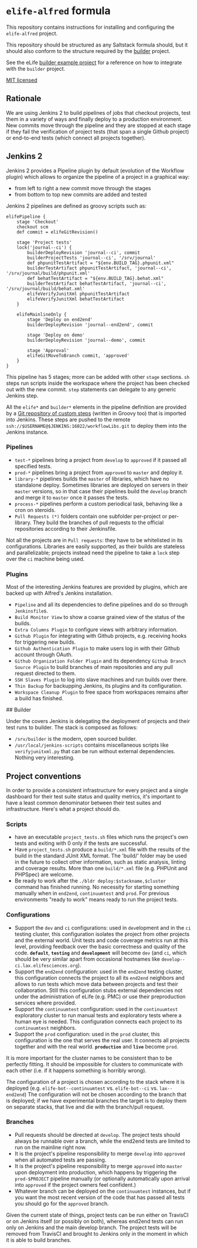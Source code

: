 # `elife-alfred` formula

This repository contains instructions for installing and configuring the `elife-alfred` project.

This repository should be structured as any Saltstack formula should, but it 
should also conform to the structure required by the [builder](https://github.com/elifesciences/builder) 
project.

See the eLife [builder example project](https://github.com/elifesciences/builder-example-project)
for a reference on how to integrate with the `builder` project.

[MIT licensed](LICENCE.txt)

## Rationale

We are using Jenkins 2 to build pipelines of jobs that checkout projects, test them in a variety of ways and finally deploy to a production environment. New commits move through the pipeline and they are stopped at each stage if they fail the verification of project tests (that span a single Github project) or end-to-end tests (which connect all projects together).

## Jenkins 2

Jenkins 2 provides a Pipeline plugin by default (evolution of the Workflow plugin) which allows to organize the pipeline of a project in a graphical way:
- from left to right a new commit move through the stages
- from bottom to top new commits are added and tested

Jenkins 2 pipelines are defined as groovy scripts such as:

```
elifePipeline {
    stage 'Checkout'
    checkout scm
    def commit = elifeGitRevision()

    stage 'Project tests'
    lock('journal--ci') {
        builderDeployRevision 'journal--ci', commit
        builderProjectTests 'journal--ci', '/srv/journal'
        def phpunitTestArtifact = "${env.BUILD_TAG}.phpunit.xml"
        builderTestArtifact phpunitTestArtifact, 'journal--ci', '/srv/journal/build/phpunit.xml'
        def behatTestArtifact = "${env.BUILD_TAG}.behat.xml"
        builderTestArtifact behatTestArtifact, 'journal--ci', '/srv/journal/build/behat.xml'
        elifeVerifyJunitXml phpunitTestArtifact
        elifeVerifyJunitXml behatTestArtifact
    }

    elifeMainlineOnly {
        stage 'Deploy on end2end'
        builderDeployRevision 'journal--end2end', commit

        stage 'Deploy on demo'
        builderDeployRevision 'journal--demo', commit

        stage 'Approval'
        elifeGitMoveToBranch commit, 'approved'
    }
}
```

This pipeline has 5 stages; more can be added with other `stage` sections.
`sh` steps run scripts inside the workspace where the project has been checked out with the new commit. `step` statements can delegate to any generic Jenkins step.

All the `elife*` and `builder*` elements in the pipeline definition are provided by a [Git repository of custom steps](https://github.com/elifesciences/elife-jenkins-workflow-libs) (written in Groovy too) that is imported into Jenkins. These steps are pushed to the remote `ssh://$USERNAME@$JENKINS:16022/workflowLibs.git` to deploy them into the Jenkins instance.

### Pipelines

- `test-*` pipelines bring a project from `develop` to `approved` if it passed all specified tests.
- `prod-*` pipelines bring a project from `approved` to `master` and deploy it.
- `library-*` pipelines builds the `master` of libraries, which have no standalone deploy. Sometimes libraries are deployed on servers in their `master` versions, so in that case their pipelines build the `develop` branch and merge it to `master` once it passes the tests.
- `process-*` pipelines perform a custom periodical task, behaving like a cron on steroids.
- `Pull Requests (*)` folders contain one subfolder per-project or per-library. They build the branches of pull requests to the official repositories according to their Jenkinsfile.

Not all the projects are in `Pull requests`: they have to be whitelisted in its configurations. Libraries are easily supported, as their builds are stateless and parallelizable; projects instead need the pipeline to take a `lock` step over the `ci` machine being used.

### Plugins

Most of the interesting Jenkins features are provided by plugins, which are backed up with Alfred's Jenkins installation.

- `Pipeline` and all its dependencies to define pipelines and do so through `Jenkinsfile`s.
- `Build Monitor View` to show a coarse grained view of the status of the builds.
- `Extra Columns Plugin` to configure views with arbitrary information.
- `Github Plugin` for integrating with Github projects, e.g. receiving hooks for triggering new builds.
- `Github Authentication Plugin` to make users log in with their Github account through OAuth.
- `Github Organization Folder Plugin` and its dependency `Github Branch Source Plugin` to build branches of main repositories and any pull request directed to them.
- `SSH Slaves Plugin` to log into slave machines and run builds over there.
- `Thin Backup` for backupping Jenkins, its plugins and its configuration.
- `Workspace Cleanup Plugin` to free space from workspaces remains after a build has finished.

## Builder

Under the covers Jenkins is delegating the deployment of projects and their test runs to builder. The stack is composed as follows:

- `/srv/builder` is the modern, open sourced builder.
- `/usr/local/jenkins-scripts` contains miscellaneous scripts like `verifyjunitxml.py` that can be run without external dependencies. Nothing very interesting.

## Project conventions

In order to provide a consistent infrastructure for every project and a single dashboard for their test suite status and quality metrics, it's important to have a least common denominator between their test suites and infrastructure. Here's what a project should do.

### Scripts

- have an executable `project_tests.sh` files which runs the project's own tests and exiting with 0 only if the tests are successful.
- Have `project_tests.sh` produce a `build/*.xml` file with the results of the build in the standard JUnit XML format. The 'build/' folder may be used in the future to collect other information, such as static analysis, linting and coverage results. More than one `build/*.xml` file (e.g. PHPUnit and PHPSpec) are welcome.
- Be ready to work after the `./bldr deploy:$stackname,$cluster` command has finished running. No necessity for starting something manually when in `end2end`, `continuumtest` and `prod`. For previous environments "ready to work" means ready to run the project tests.

### Configurations

- Support the `dev` and `ci` configurations: used in `dev`elopment and in the `ci` testing cluster, this configuration isolates the project from other projects and the external world. Unit tests and code coverage metrics run at this level, providing feedback over the basic correctness and quality of the code. **`default`**, **`testing`** and **`development`** will become `dev` (and `ci`, which should be very similar apart from occasional hostnames like `develop--ci.lax.elifesciences.org`).
- Support the `end2end` configuration: used in the `end2end` testing cluster, this configuration connects the project to all its `end2end` neighbors and allows to run tests which move data between projects and test their collaboration. Still this configuration stubs external dependencies not under the administration of eLife (e.g. PMC) or use their preproduction services where provided.
- Support the `continuumtest` configuration: used in the `continuumtest` exploratory cluster to run manual tests and exploratory tests where a human eye is needed. This configuration connects each project to its `continuumtest` neighbors.
- Support the `prod` configuration: used in the `prod` cluster, this configuration is the one that serves the real user. It connects all projects together and with the real world. **`production`** and **`live`** become `prod`.

It is more important for the cluster names to be consistent than to be perfectly fitting. It should be impossible for clusters to communicate with each other (i.e. if it happens something is horribly wrong).

The configuration of a project is chosen according to the stack where it is deployed (e.g. `elife-bot--continuumtest` vs. `elife-bot--ci` vs. `lax--end2end`) The configuration will not be chosen according to the branch that is deployed; if we have experimental branches the target is to deploy them on separate stacks, that live and die with the branch/pull request.

### Branches

- Pull requests should be directed at `develop`. The project tests should always be runnable over a branch, while the end2end tests are limited to run on the mainline right now.
- It is the project's pipeline responsibility to merge `develop` into `approved` when all automated tests are passing.
- It is the project's pipeline responsibility to merge `approved` into `master` upon deployment into production, which happens by triggering the `prod-$PROJECT` pipeline manually (or optionally automatically upon arrival into `approved` if the project owners feel confident.)
- Whatever branch can be deployed on the `continuumtest` instances, but if you want the most recent version of the code that has passed all tests you should go for the `approved` branch.

Given the current state of things, project tests can be run either on TravisCI or on Jenkins itself (or possibly on both), whereas end2end tests can run only on Jenkins and the main develop branch. The project tests will be removed from TravisCI and brought to Jenkins only in the moment in which it is able to build branches.
